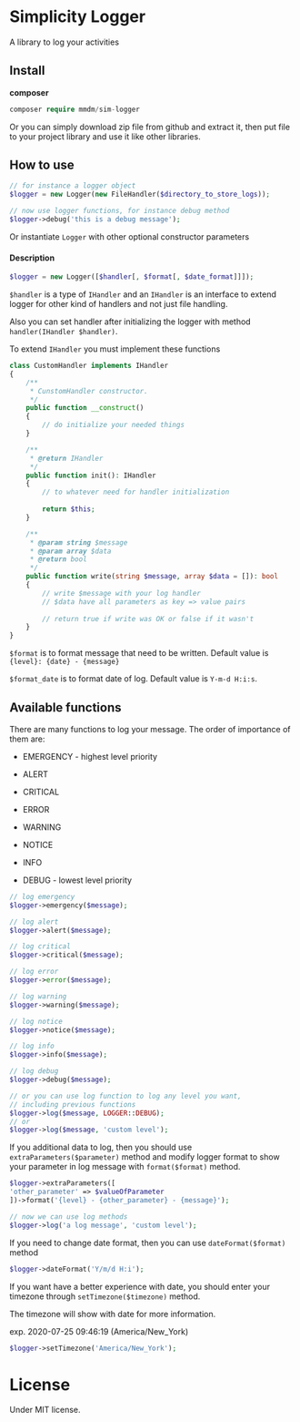 # Simplicity Logger
A library to log your activities

## Install
**composer**
```php 
composer require mmdm/sim-logger
```

Or you can simply download zip file from github and extract it,
 then put file to your project library and use it like other libraries.

## How to use
```php
// for instance a logger object
$logger = new Logger(new FileHandler($directory_to_store_logs));

// now use logger functions, for instance debug method
$logger->debug('this is a debug message');
```

Or instantiate `Logger` with other optional constructor parameters

#### Description

```php
$logger = new Logger([$handler[, $format[, $date_format]]]);
```
`$handler` is a type of `IHandler` and an `IHandler` is an interface
 to extend logger for other kind of handlers and not just file handling.
 
 Also you can set handler after initializing the logger with 
 method `handler(IHandler $handler)`.

To extend `IHandler` you must implement these functions
```php
class CustomHandler implements IHandler
{
    /**
     * CunstomHandler constructor.
     */
    public function __construct()
    {
        // do initialize your needed things
    }

    /**
     * @return IHandler
     */
    public function init(): IHandler
    {
        // to whatever need for handler initialization
        
        return $this;
    }

    /**
     * @param string $message
     * @param array $data
     * @return bool
     */
    public function write(string $message, array $data = []): bool
    {
        // write $message with your log handler
        // $data have all parameters as key => value pairs
        
        // return true if write was OK or false if it wasn't
    }
}
```

`$format` is to format message that need to be written.
 Default value is `{level}: {date} - {message}`

`$format_date` is to format date of log. Default value is `Y-m-d H:i:s`.

## Available functions

There are many functions to log your message. The order of importance 
of them are:

 - EMERGENCY - highest level priority

 - ALERT

 - CRITICAL

 - ERROR

 - WARNING

 - NOTICE

 - INFO

 - DEBUG - lowest level priority

```php
// log emergency
$logger->emergency($message);

// log alert
$logger->alert($message);

// log critical
$logger->critical($message);

// log error
$logger->error($message);

// log warning
$logger->warning($message);

// log notice
$logger->notice($message);

// log info
$logger->info($message);

// log debug
$logger->debug($message);

// or you can use log function to log any level you want,
// including previous functions
$logger->log($message, LOGGER::DEBUG);
// or
$logger->log($message, 'custom level');
```

If you additional data to log, then you should use 
`extraParameters($parameter)` method and modify logger format to 
show your parameter in log message with `format($format)` method.

```php
$logger->extraParameters([
'other_parameter' => $valueOfParameter
])->format('{level} - {other_parameter} - {message}');

// now we can use log methods
$logger->log('a log message', 'custom level');
```

If you need to change date format, then you can use `dateFormat($format)` 
method

```php
$logger->dateFormat('Y/m/d H:i');
```

If you want have a better experience with date, you should enter 
your timezone through `setTimezone($timezone)` method.

The timezone will show with date for more information.

exp. 2020-07-25 09:46:19 (America/New_York)

```php
$logger->setTimezone('America/New_York');
```

# License
Under MIT license.
